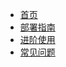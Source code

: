 <!-- docs/_sidebar.md -->

* [首页](/)
* [部署指南](./docs/部署指南.md)
* [进阶使用](./docs/进阶使用.md)
* [常见问题](./docs/常见问题.md)